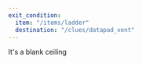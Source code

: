 ```yaml
---
exit_condition:
  item: "/items/ladder"
  destination: "/clues/datapad_vent"
---
```


It's a blank ceiling